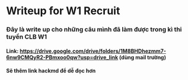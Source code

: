 # Writeup for W1 Recruit

### Đây là write up cho những câu mình đã làm được trong kì thi tuyển CLB W1

#### Link: https://drive.google.com/drive/folders/1M8BHDhezmm7-6nw9CMQyR2-PBmxoo0qw?usp=drive_link (dùng mail trường)
#### Sẽ thêm link hackmd để dễ đọc hơn
